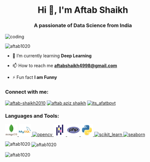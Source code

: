<h1 align="center">Hi 👋, I'm Aftab Shaikh</h1>
<h3 align="center">A passionate of Data Science from India</h3>
<img align = 'center' alt = "coding" width = "400" src = https://raw.githubusercontent.com/thompsonemerson/thompsonemerson/master/cover-thompson.png>


<p align="left"> <img src="https://komarev.com/ghpvc/?username=aftab1020&label=Profile%20views&color=0e75b6&style=flat" alt="aftab1020" /> </p>

- 🌱 I’m currently learning **Deep Learning**

- 📫 How to reach me **aftabshaikh4998@gmail.com**

- ⚡ Fun fact **I am Funny**

<h3 align="left">Connect with me:</h3>
<p align="left">
<a href="https://linkedin.com/in/aftab-shaikh2010" target="blank"><img align="center" src="https://raw.githubusercontent.com/rahuldkjain/github-profile-readme-generator/master/src/images/icons/Social/linked-in-alt.svg" alt="aftab-shaikh2010" height="30" width="40" /></a>
<a href="https://kaggle.com/aftab aziz shaikh" target="blank"><img align="center" src="https://raw.githubusercontent.com/rahuldkjain/github-profile-readme-generator/master/src/images/icons/Social/kaggle.svg" alt="aftab aziz shaikh" height="30" width="40" /></a>
<a href="https://instagram.com/its_afatbpvt" target="blank"><img align="center" src="https://raw.githubusercontent.com/rahuldkjain/github-profile-readme-generator/master/src/images/icons/Social/instagram.svg" alt="its_afatbpvt" height="30" width="40" /></a>
</p>

<h3 align="left">Languages and Tools:</h3>
<p align="left"> <a href="https://www.mongodb.com/" target="_blank" rel="noreferrer"> <img src="https://raw.githubusercontent.com/devicons/devicon/master/icons/mongodb/mongodb-original-wordmark.svg" alt="mongodb" width="40" height="40"/> </a> <a href="https://www.mysql.com/" target="_blank" rel="noreferrer"> <img src="https://raw.githubusercontent.com/devicons/devicon/master/icons/mysql/mysql-original-wordmark.svg" alt="mysql" width="40" height="40"/> </a> <a href="https://opencv.org/" target="_blank" rel="noreferrer"> <img src="https://www.vectorlogo.zone/logos/opencv/opencv-icon.svg" alt="opencv" width="40" height="40"/> </a> <a href="https://pandas.pydata.org/" target="_blank" rel="noreferrer"> <img src="https://raw.githubusercontent.com/devicons/devicon/2ae2a900d2f041da66e950e4d48052658d850630/icons/pandas/pandas-original.svg" alt="pandas" width="40" height="40"/> </a> <a href="https://www.php.net" target="_blank" rel="noreferrer"> <img src="https://raw.githubusercontent.com/devicons/devicon/master/icons/php/php-original.svg" alt="php" width="40" height="40"/> </a> <a href="https://www.python.org" target="_blank" rel="noreferrer"> <img src="https://raw.githubusercontent.com/devicons/devicon/master/icons/python/python-original.svg" alt="python" width="40" height="40"/> </a> <a href="https://scikit-learn.org/" target="_blank" rel="noreferrer"> <img src="https://upload.wikimedia.org/wikipedia/commons/0/05/Scikit_learn_logo_small.svg" alt="scikit_learn" width="40" height="40"/> </a> <a href="https://seaborn.pydata.org/" target="_blank" rel="noreferrer"> <img src="https://seaborn.pydata.org/_images/logo-mark-lightbg.svg" alt="seaborn" width="40" height="40"/> </a> </p>

<p><img align="left" src="https://github-readme-stats.vercel.app/api/top-langs?username=aftab1020&show_icons=true&locale=en&layout=compact" alt="aftab1020" /></p>

<p>&nbsp;<img align="center" src="https://github-readme-stats.vercel.app/api?username=aftab1020&show_icons=true&locale=en" alt="aftab1020" /></p>

<p><img align="center" src="https://github-readme-streak-stats.herokuapp.com/?user=aftab1020&" alt="aftab1020" /></p>
